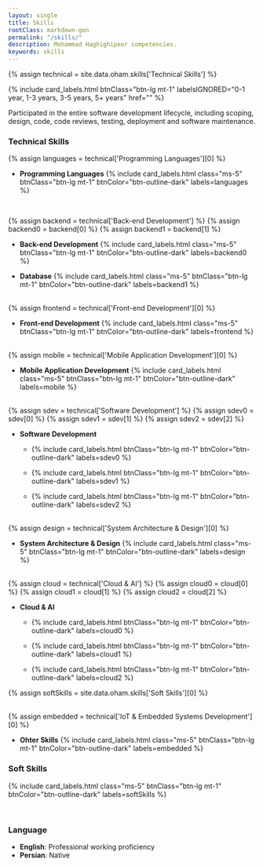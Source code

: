 ```yaml
---
layout: single
title: Skills
rootClass: markdown-gen
permalink: "/skills/"
description: Mohammad Haghighipoor competencies.
keywords: skills
---
```


{% assign technical = site.data.oham.skills['Technical Skills'] %}

{% include card_labels.html btnClass="btn-lg mt-1" 
    labelsIGNORED="0-1 year, 1-3 years, 3-5 years, 5+ years" href="" %}

Participated in the entire software development lifecycle, including scoping, design, code, code reviews, testing, deployment and software maintenance.

### Technical Skills
{% assign languages = technical['Programming Languages'][0] %}

- **Programming Languages**
{% include card_labels.html class="ms-5" btnClass="btn-lg mt-1" btnColor="btn-outline-dark" labels=languages %}

<br>

{% assign backend = technical['Back-end Development'] %}
{% assign backend0 = backend[0] %}
{% assign backend1 = backend[1] %}

- **Back-end Development**
{% include card_labels.html class="ms-5" btnClass="btn-lg mt-1" btnColor="btn-outline-dark" labels=backend0 %}

- **Database**
{% include card_labels.html class="ms-5" btnClass="btn-lg mt-1" btnColor="btn-outline-dark" labels=backend1 %}

<br>
{% assign frontend = technical['Front-end Development'][0] %}

- **Front-end Development**
{% include card_labels.html class="ms-5" btnClass="btn-lg mt-1" btnColor="btn-outline-dark"
    labels=frontend %}

<br>
{% assign mobile = technical['Mobile Application Development'][0] %}

- **Mobile Application Development**
{% include card_labels.html class="ms-5" btnClass="btn-lg mt-1" btnColor="btn-outline-dark"
    labels=mobile %}

<br>
{% assign sdev = technical['Software Development'] %}
{% assign sdev0 = sdev[0] %}
{% assign sdev1 = sdev[1] %}
{% assign sdev2 = sdev[2] %}

- **Software Development**
    - {% include card_labels.html btnClass="btn-lg mt-1" btnColor="btn-outline-dark" labels=sdev0 %}

    - {% include card_labels.html btnClass="btn-lg mt-1" btnColor="btn-outline-dark" labels=sdev1 %}
    
    - {% include card_labels.html btnClass="btn-lg mt-1" btnColor="btn-outline-dark" labels=sdev2 %}

<br>
{% assign design = technical['System Architecture & Design'][0] %}

- **System Architecture & Design**
{% include card_labels.html class="ms-5" btnClass="btn-lg mt-1" btnColor="btn-outline-dark" labels=design %}

<br>
{% assign cloud = technical['Cloud & AI'] %}
{% assign cloud0 = cloud[0] %}
{% assign cloud1 = cloud[1] %}
{% assign cloud2 = cloud[2] %}

- **Cloud & AI**
    - {% include card_labels.html btnClass="btn-lg mt-1" btnColor="btn-outline-dark" labels=cloud0 %}
 
    - {% include card_labels.html btnClass="btn-lg mt-1" btnColor="btn-outline-dark" labels=cloud1 %}
      
    - {% include card_labels.html btnClass="btn-lg mt-1" btnColor="btn-outline-dark" labels=cloud2 %}      

{% assign softSkills = site.data.oham.skills['Soft Skills'][0] %}

<br>
{% assign embedded = technical['IoT & Embedded Systems Development'][0] %}

- **Ohter Skills**
{% include card_labels.html class="ms-5" btnClass="btn-lg mt-1" btnColor="btn-outline-dark"
    labels=embedded %}
    
### Soft Skills
{% include card_labels.html class="ms-5" btnClass="btn-lg mt-1" btnColor="btn-outline-dark"
labels=softSkills %}

<br>


### Language
- **English**: Professional working proficiency
- **Persian**: Native
